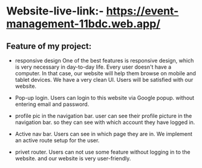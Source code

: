 # Website-live-link:- https://event-management-11bdc.web.app/


## Feature of my project:

- responsive design 
One of the best features is responsive design, which is very necessary in day-to-day life. Every user doesn't have a computer. In that case, our website will help them browse on mobile and tablet devices. We have a very clean UI. Users will be satisfied with our website.

- Pop-up login.
Users can login to this website via Google popup. without entering email and password.

- profile pic in the navigation bar.
user can see their profile picture in the navigation bar. so they can see with which account they have logged in.

- Active nav bar.
Users can see in which page they are in. We implement an active route setup for the user.

- privet router.
Users can not use some feature without logging in to the website. and our website is very user-friendly. 
